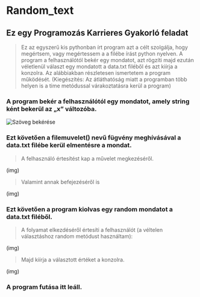 # Random_text

## Ez egy Programozás Karrieres Gyakorló feladat

> Ez az egyszerű kis pythonban írt program azt a célt szolgálja, hogy megértsem, vagy megértessem a a filébe írást python nyelven. A program a felhasználótól bekér egy mondatot, azt rögzíti majd ezután véletlenül választ egy mondatott a data.txt filéből és azt kiírja a konzolra. Az alábbiakban részletesen ismertetem a program működését. (Kiegészítés: Az átláthatóság miatt a programban több helyen is a time metódussal várakoztatásra kerül a program)

### A program bekér a felhasználótól egy mondatot, amely string ként bekerül az „x” változóba.

![Szöveg bekérése](https://www.mrkocka.hu/img/avatar_3.jpg)

### Ezt követően a filemuvelet() nevű fügvény meghívásával a data.txt filébe kerül elmentésre a mondat.

> A felhasználó értesítést kap a művelet megkezéséről.

(img)

> Valamint annak befejezéséről is

(img)

### Ezt követően a program kiolvas egy random mondatot a data.txt filéből.

> A folyamat elkezdéséről értesíti a felhasználót (a véltelen választáshoz random metódust használtam):

(img)

> Majd kiírja a választott értéket a konzolra.

(img)

### A program futása itt leáll.
